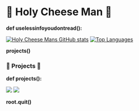 # 🧀 Holy Cheese Man 🧀

**def uselessinfoyoudontread():**

[![Holy Cheese Mans GitHub stats](https://github-readme-stats.vercel.app/api?username=holycheeseman&theme=dark&show_icons=true)](https://github.com/holycheeseman/github-readme-stats)
[![Top Languages](https://github-readme-stats.vercel.app/api/top-langs/?username=holycheeseman&theme=dark&layout=donut)](https://github.com/holycheeseman/github-readme-stats)

**projects()**

### 🧀 Projects 🧀

**def projects():**

[<img src="https://i.imgur.com/0PXigEt.png">](https://github.com/HolyCheeseMan/Cheese-Scripting/blob/Main/README.md)
[<img src="https://i.imgur.com/neg1ODw.png">](https://github.com/HolyCheeseMan/CheeseScriptingPLUS?tab=readme-ov-file)

**root.quit()**
